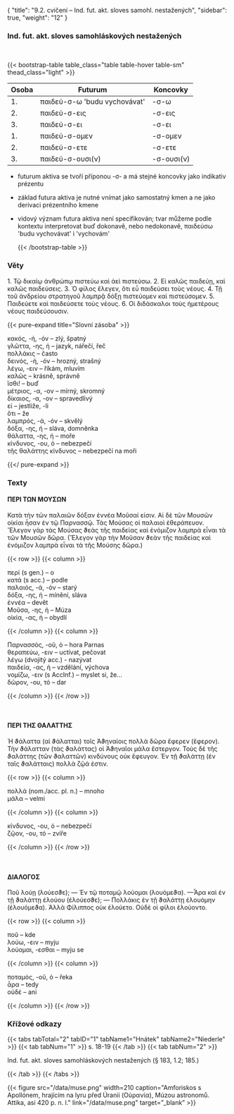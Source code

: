 {
"title": "9.2. cvičení – Ind. fut. akt. sloves samohl. nestažených",
    "sidebar": true,
    "weight": "12"
}

### Ind. fut. akt. sloves samohláskových nestažených

</br>

{{< bootstrap-table table_class="table table-hover table-sm" thead_class="light" >}}

| Osoba | Futurum                      | Koncovky   |
| ----- | ---------------------------- | ---------- |
| 1.    | παιδεύ-σ-ω 'budu vychovávat' | -σ-ω       |
| 2.    | παιδεύ-σ-εις                 | -σ-εις     |
| 3.    | παιδεύ-σ-ει                  | -σ-ει      |
| 1.    | παιδεύ-σ-ομεν                | -σ-ομεν    |
| 2.    | παιδεύ-σ-ετε                 | -σ-ετε     |
| 3.    | παιδεύ-σ-ουσι(ν)             | -σ-ουσι(ν) |

- futurum aktiva se tvoří příponou -σ- a má stejné koncovky jako indikativ prézentu

- základ futura aktiva je nutné vnímat jako samostatný kmen a ne jako derivaci prézentního kmene 

- vidový význam futura aktiva není specifikován; tvar můžeme podle kontextu interpretovat buď dokonavě, nebo nedokonavě, παιδεύσω 'budu vychovávat' i 'vychovám' 
  
  {{< /bootstrap-table >}}

### Věty

1\. Τῷ δικαίῳ ἀνθρώπῳ πιστεύω καὶ ἀεὶ πιστεύσω. 2. Εἰ καλῶς παιδεύῃ, καὶ καλῶς παιδεύσεις. 3. Ὁ φίλος ἔλεγεν, ὅτι εὖ παιδεύσει τοὺς νέους. 4. Τῇ τοῦ ἀνδρείου στρατηγοῦ λαμπρᾷ δόξῃ πιστεύομεν καὶ πιστεύσομεν. 5. Παιδεύετε καὶ παιδεύσετε τοὺς νέους. 6. Οἱ διδάσκαλοι τοὺς ἡμετέρους νέους παιδεύσουσιν.

{{< pure-expand title="Slovní zásoba" >}}      

κακός, -ή, -όν – zlý, špatný          
γλῶττα, -ης, ἡ – jazyk, nářečí, řeč  
πολλάκις – často   
δεινός, -ή, -όν – hrozný, strašný  
λέγω, -ειν  – říkám, mluvím  
καλῶς – krásně, správně   
ἴσθι! – buď       
μέτριος, -α, -ον – mírný, skromný  
δίκαιος, -α, -ον – spravedlivý  
εἰ – jestliže, -li  
ὅτι – že  
λαμπρός, -ά, -όν – skvělý      
δόξα, -ης, ἡ – sláva, domněnka  
θάλαττα, -ης, ἡ – moře      
κίνδυνος, -ου, ὁ – nebezpečí      
τῆς θαλάττης κίνδυνος – nebezpečí na moři        

{{</ pure-expand >}}

### Texty

#### ΠΕΡI ΤΩΝ ΜΟΥΣΩΝ

Κατὰ τὴν τῶν παλαιῶν δόξαν ἐννέα Μοῦσαί εἰσιν. Αἱ δὲ τῶν Μουσῶν οἰκίαι ἦσαν
ἐν τῷ Παρνασσῷ. Τὰς Μούσας οἱ παλαιοὶ ἐθεράπευον. Ἔλεγον γὰρ τὰς Μούσας
ϑεὰς τῆς παιδείας καὶ ἐνόμιζον λαμπρὰ εἶναι τὰ τῶν Μουσῶν δῶρα. (Ἔλεγον γὰρ
τὴν Μοῦσαν ϑεὰν τῆς παιδείας καὶ ἐνόμιζον λαμπρὰ εἶναι τὰ τῆς Μούσης δῶρα.)

{{< row >}}
{{< column >}}

περί (s gen.) – o  
κατά  (s acc.) – podle   
παλαιός, -ά, -όν – starý  
δόξα, -ης, ἡ – mínění, sláva  
ἐννέα – devět   
Μοῦσα, -ης, ἡ – Múza  
οἰκία, -ας, ἡ – obydlí  

{{< /column >}} 
{{< column >}}

Παρνασσός, -οῦ, ὁ – hora Parnas   
θεραπεύω, -ειν – uctívat, pečovat  
λέγω (dvojitý acc.) - nazývat  
παιδεία, -ας, ἡ – vzdělání, výchova  
νομίζω, -ειν (s AccInf.) – myslet si, že...   
δῶρον, -ου, τό – dar

{{< /column >}} 
{{< /row >}}

&nbsp;

#### ΠΕΡΙ ΤΗΣ ΘΑΛΑΤΤΗΣ

Ἡ ϑάλαττα (αἱ ϑάλατται) τοῖς Ἀϑηναίοις πολλὰ δῶρα ἔφερεν (ἔφερον). Τὴν ϑάλατταν (τὰς ϑαλάττας) οἱ Ἀϑηναῖοι μάλα ἔστεργον. Τοὺς δὲ τῆς ϑαλάττης (τῶν ϑαλαττῶν) κινδύνους οὐκ ἔφευγον. Ἐν τῇ ϑαλάττῃ (ἐν ταῖς ϑαλάτταις) πολλὰ ζῷά ἐστιν.

{{< row >}}
{{< column >}}

πολλά (nom./acc. pl. n.) – mnoho  
μάλα – velmi     

{{< /column >}} 
{{< column >}}

κίνδυνος, -ου, ὁ – nebezpečí  
ζῷον, -ου, τό – zvíře 

{{< /column >}} 
{{< /row >}}

&nbsp;

#### ΔΙΑΛΟΓΟΣ

Ποῦ λούῃ (λούεσϑε); — Ἐν τῷ ποταμῷ λούομαι (λουόμεϑα). —Ἆρα καὶ ἐν τῇ
ϑαλάττῃ ἐλούου (ἐλούεσϑε); — Πολλάκις ἐν τῇ ϑαλάττῃ ἐλουόμην (ἐλουόμεϑα).
Ἀλλὰ Φίλιππος οὐκ ἐλούετο. Οὐδὲ οἱ φίλοι ἐλούοντο.

{{< row >}}
{{< column >}}

ποῦ – kde  
λούω, -ειν – myju  
λούομαι, -εσθαι – myju se      

{{< /column >}} 
{{< column >}}

ποταμός, -οῦ, ὁ – řeka  
ἆρα – tedy  
οὐδέ – ani  

{{< /column >}} 
{{< /row >}}

### Křížové odkazy

{{< tabs tabTotal="2" tabID="1" tabName1="Hnátek" tabName2="Niederle" >}}
{{< tab tabNum="1" >}}
s. 18-19
{{< /tab >}}
{{< tab tabNum="2" >}}

Ind. fut. akt. sloves samohláskových nestažených (§ 183, 1.2; 185.)

{{< /tab >}}
{{< /tabs >}}

{{< figure src="/data/muse.png" width=210 caption="Amforiskos s Apollónem, hrajícím na lyru před Úranii (Οὐρανία), Múzou astronomů. Attika, asi 420 p. n. l." link="/data/muse.png" target=”_blank” >}}
